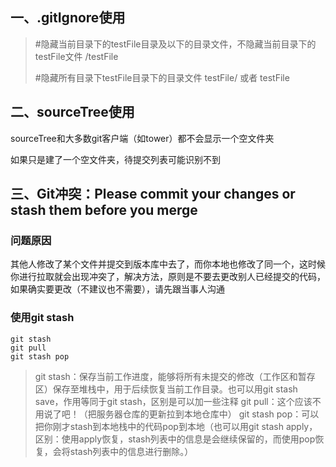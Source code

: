 ## 一、.gitIgnore使用

> #隐藏当前目录下的testFile目录及以下的目录文件，不隐藏当前目录下的testFile文件
> /testFile
>
> #隐藏所有目录下testFile目录下的目录文件
> testFile/ 或者 testFile



## 二、sourceTree使用

sourceTree和大多数git客户端（如tower）都不会显示一个空文件夹

如果只是建了一个空文件夹，待提交列表可能识别不到



## 三、Git冲突：Please commit your changes or stash them before you merge

### 问题原因

其他人修改了某个文件并提交到版本库中去了，而你本地也修改了同一个，这时候你进行拉取就会出现冲突了，解决方法，原则是不要去更改别人已经提交的代码，如果确实要更改（不建议也不需要），请先跟当事人沟通

### 使用git stash

```
git stash
git pull
git stash pop
```

>git stash：保存当前工作进度，能够将所有未提交的修改（工作区和暂存区）保存至堆栈中，用于后续恢复当前工作目录。也可以用git stash save，作用等同于git stash，区别是可以加一些注释
>git pull：这个应该不用说了吧！（把服务器仓库的更新拉到本地仓库中）
>git stash pop：可以把你刚才stash到本地栈中的代码pop到本地（也可以用git stash apply，区别：使用apply恢复，stash列表中的信息是会继续保留的，而使用pop恢复，会将stash列表中的信息进行删除。）
